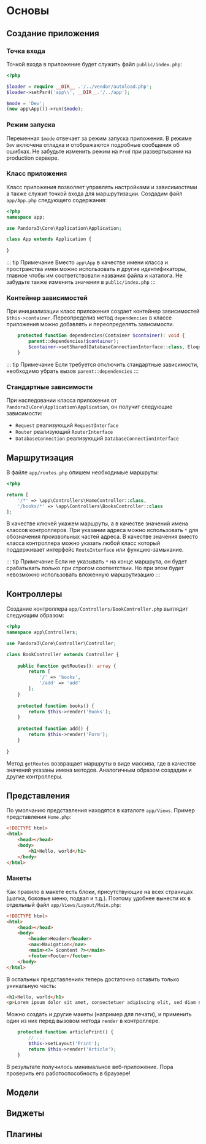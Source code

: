 # Основы

## Создание приложения

### Точка входа

Точкой входа в приложение будет служить файл `public/index.php`:

```php
<?php

$loader = require __DIR__ .'/../vendor/autoload.php';
$loader->setPsr4('app\\', __DIR__.'/../app');

$mode = 'Dev';
(new app\App())->run($mode);
```

### Режим запуска
 
Переменная `$mode` отвечает за режим запуска приложения. В режиме `Dev` включена отладка и отображаются подробные сообщения об ошибках. Не забудьте изменить режим на `Prod` при развертывании на production сервере.

### Класс приложения

Класс приложения позволяет управлять настройками и зависимостями а также служит точкой входа для маршрутизации. Создадим файл `app/App.php` следующего содержания:

```php
<?php
namespace app;

use Pandora3\Core\Application\Application;

class App extends Application {
	
}
```

::: tip Примечание
Вместо `app\App` в качестве имени класса и пространства имен можно использовать и другие идентификаторы, главное чтобы им соответствовали названия файла и каталога. Не забудьте также изменить значения в `public/index.php`
:::

### Контейнер зависимостей

При инициализации класс приложения создает контейнер зависимостей `$this->container`. Переопределив метод `dependencies` в классе приложения можно добавлять и переопределять зависимости.

```php
	protected function dependencies(Container $container): void {
		parent::dependencies($container);
		$container->setShared(DatabaseConnectionInterface::class, EloquentConnection::class);
	}
```

::: tip Примечание
Если требуется отключить стандартные зависимости, необходимо убрать вызов `parent::dependencies`
:::

### Стандартные зависимости

При наследовании класса приложения от `Pandora3\Core\Application\Application`, он получит следующие зависимости:
* `Request` реализующий `RequestInterface`
* `Router` реализующий `RouterInterface`
* `DatabaseConnection` реализующий `DatabaseConnectionInterface`

## Маршрутизация

В файле `app/routes.php` опишем необходимые маршруты:

```php
<?php

return [
	'/*' => \app\Controllers\HomeController::class,
	'/books/*' => \app\Controllers\BooksController::class
];
```

В качестве ключей укажем маршруты, а в качестве значений имена классов контроллеров. При указании адреса можно использовать `*` для обозначения произвольных частей адреса. В качестве значения вместо класса контроллера можно указать любой класс который поддерживает интерфейс `RouteInterface` или функцию-замыкание.

::: tip Примечание
Если не указывать `*` на конце маршрута, он будет срабатывать полько при строгом соответствии. Но при этом будет невозможно использовать вложенную маршрутизацию
:::


## Контроллеры

Создание контроллера `app/Controllers/BookController.php` выглядит следующим образом:

```php
<?php
namespace app\Controllers;

use Pandora3\Core\Controller\Controller;

class BookController extends Controller {
	
	public function getRoutes(): array {
		return [
			'/' => 'books',
			'/add' => 'add'
		];
	}
	
	protected function books() {
		return $this->render('Books');
	}
	
	protected function add() {
		return $this->render('Form');
	}
	
}
```

Метод `getRoutes` возвращает маршруты в виде массива, где в качестве значений указаны имена методов. Аналогичным образом создадим и другие контроллеры.

## Представления

По умолчанию представления находятся в каталоге `app/Views`. Пример представления `Home.php`:

```html
<!DOCTYPE html>
<html>
	<head></head>
	<body>
		<h1>Hello, world</h1>
	</body>
</html>
```

### Макеты

Как правило в макете есть блоки, присутствующие на всех страницах (шапка, боковые меню, подвал и т.д.). Поэтому удобнее вынести их в отдельный файл `app/Views/Layout/Main.php`:

```html
<!DOCTYPE html>
<html>
	<head></head>
	<body>
		<header>Header</header>
		<nav>Navigation</nav>
		<main><?= $content ?></main>
		<footer>Footer</footer>		
	</body>
</html>
```

В остальных представлениях теперь достаточно оставить только уникальную часть:

```html
<h1>Hello, world</h1>
<p>Lorem ipsum dolor sit amet, consectetuer adipiscing elit, sed diam nonummy nibh euismod tincidunt ut laoreet dolore magna aliquam erat volutpat.</p>
```

Можно создать и другие макеты (например для печати), и применить один из них перед вызовом метода `render` в контроллере.

```php
	protected function articlePrint() {
		// ...
		$this->setLayout('Print');
		return $this->render('Article');
	}
```

В результате получилось минимальное веб-приложение. Пора проверить его работоспособность в браузере!

## Модели

## Виджеты

## Плагины
